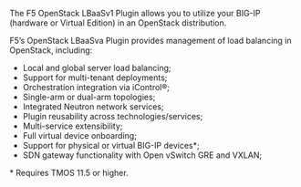 The F5 OpenStack LBaaSv1 Plugin allows you to utilize your BIG-IP (hardware or Virtual Edition) in an OpenStack distribution.  

F5’s OpenStack LBaaSva Plugin provides management of load balancing in OpenStack, including:

- Local and global server load balancing;
- Support for multi-tenant deployments;
- Orchestration integration via iControl®;
- Single-arm or dual-arm topologies;
- Integrated Neutron network services;
- Plugin reusability across technologies/services;
- Multi-service extensibility;
- Full virtual device onboarding;
- Support for physical or virtual BIG-IP devices*;
- SDN gateway functionality with Open vSwitch GRE and VXLAN;

\* Requires TMOS 11.5 or higher.

